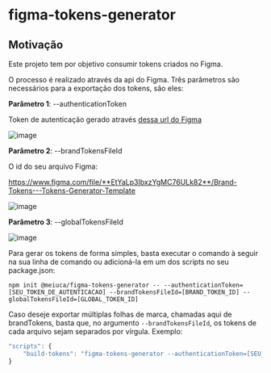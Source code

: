 # figma-tokens-generator

## Motivação

Este projeto tem por objetivo consumir tokens criados no Figma. 

O processo é realizado através da api do Figma. Três parâmetros são necessários para a exportação dos tokens, são eles:

**Parâmetro 1**: --authenticationToken 

Token de autenticação gerado através [dessa url do Figma](https://www.figma.com/developers/api#authentication)

![image](https://user-images.githubusercontent.com/32777538/157046217-fc57181a-6027-477b-b2ae-46241d53c11a.png)

**Parâmetro 2**: --brandTokensFileId

O id do seu arquivo Figma: 

https://www.figma.com/file/**EtYaLp3IbxzYgMC76ULk82**/Brand-Tokens---Tokens-Generator-Template

![image](https://user-images.githubusercontent.com/32777538/157044489-ffcd26be-63c4-40bb-84e5-43e80f8fc464.png)

**Parâmetro 3**: --globalTokensFileId

![image](https://user-images.githubusercontent.com/32777538/157044650-5a40ca62-f4c7-423a-b57c-0ec32326e117.png)

Para gerar os tokens de forma simples, basta executar o comando à seguir na sua linha de comando ou adicioná-la em um dos scripts no seu package.json:

```
npm init @meiuca/figma-tokens-generator -- --authenticationToken=[SEU_TOKEN_DE_AUTENTICACAO] --brandTokensFileId=[BRAND_TOKEN_ID] --globalTokensFileId=[GLOBAL_TOKEN_ID]
```

Caso deseje exportar múltiplas folhas de marca, chamadas aqui de brandTokens, basta que, no argumento ```--brandTokensFileId```, os tokens de cada arquivo sejam separados por vírgula. Exemplo:

```javascript
"scripts": {
    "build-tokens": "figma-tokens-generator --authenticationToken=[SEU_TOKEN_DE_AUTENTICACAO] --brandTokensFileId=[BRAND_TOKEN_ID],[BRAND_TOKEN_ID] --globalTokensFileId=[GLOBAL_TOKEN_ID]"
}
```

